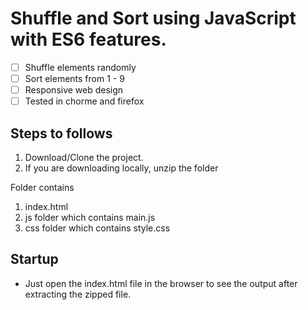 # Shuffle and Sort using JavaScript with ES6 features.


- [ ] Shuffle elements randomly
- [ ] Sort elements from 1 - 9
- [ ] Responsive web design
- [ ] Tested in chorme and firefox

## Steps to follows

1. Download/Clone the project.
2. If you are downloading locally, unzip the folder

Folder contains
1. index.html
2. js folder which contains main.js
3. css folder which contains style.css

## Startup

* Just open the index.html file in the browser to see the output after extracting the zipped file.

